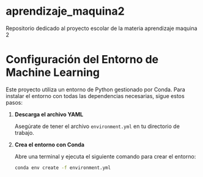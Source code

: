 # aprendizaje_maquina2
Repositorio dedicado al proyecto escolar de la materia aprendizaje maquina 2

# Configuración del Entorno de Machine Learning

Este proyecto utiliza un entorno de Python gestionado por Conda. Para instalar el entorno con todas las dependencias necesarias, sigue estos pasos:

1. **Descarga el archivo YAML**

   Asegúrate de tener el archivo `environment.yml` en tu directorio de trabajo.

2. **Crea el entorno con Conda**

   Abre una terminal y ejecuta el siguiente comando para crear el entorno:

   ```bash
   conda env create -f environment.yml
